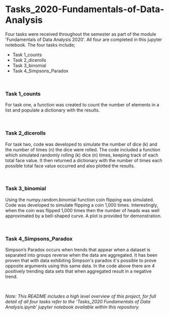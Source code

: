 # Tasks_2020-Fundamentals-of-Data-Analysis
Four tasks were received throughout the semester as part of the module 'Fundamentals of Data Analysis 2020'. All four are completed in this jupyter notebook. The four tasks include;

- Task 1_counts
- Task 2_dicerolls
- Task 3_binomial
- Task 4_Simpsons_Paradox

<br>

### Task 1_counts
For task one, a function was created to count the number of elements in a list and populate a dictionary with the results.

<br>

### Task 2_dicerolls
For task two, code was developed to simulate the number of dice (k) and the number of times (n) the dice were rolled. The code included a function which simulated randomly rolling (k) dice (n) times, keeping track of each total face value. It then returned a dictionary with the number of times each possible total face value occurred and also plotted the results.

<br>

### Task 3_binomial
Using the numpy.random.binomial function coin flipping was simulated. Code was developed to simulate flipping a coin 1,000 times. Interestingly, when the coin was flipped 1,000 times then the number of heads was well approximated by a bell-shaped curve. A plot is provided for demonstration.

<br>

### Task 4_Simpsons_Paradox
Simpson’s Paradox occurs when trends that appear when a dataset is separated into groups reverse when the data are aggregated. It has been proven that with data exhibiting Simpson's paradox it's possible to prove opposite arguments using this same data. In the code above there are 4 positively trending data sets that when aggregated result in a negative trend.

<br>

*Note: This README includes a high level overview of this project, for full detail of all four tasks refer to the 'Tasks_2020 Fundamentals of Data Analysis.ipynb' jupyter notebook available within this repository.*